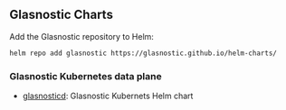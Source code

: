 ## Glasnostic Charts

Add the Glasnostic repository to Helm:

```sh
helm repo add glasnostic https://glasnostic.github.io/helm-charts/
```

### Glasnostic Kubernetes data plane

* [glasnosticd](stable/glasnosticd): Glasnostic Kubernets Helm chart
